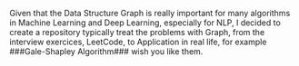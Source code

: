 Given that the Data Structure Graph is really important for many algorithms in Machine Learning and Deep Learning, especially for NLP, I decided to create a repository typically treat the problems with Graph, from the interview exercices, LeetCode, to Application in real life, for example ###Gale-Shapley Algorithm### wish you like them.
